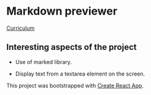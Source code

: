 # Markdown previewer 

[Curriculum](https://learn.freecodecamp.org/front-end-libraries/front-end-libraries-projects/build-a-markdown-previewer)


## 	Interesting aspects of the project

- Use of marked library.

- Display text from a textarea element on the screen.

This project was bootstrapped with [Create React App](https://github.com/facebook/create-react-app).

